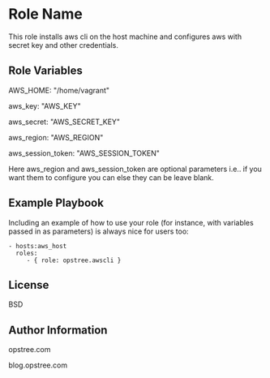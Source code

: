Role Name
=========

This role installs aws cli on the host machine and configures aws with secret key and other credentials.


Role Variables
--------------

AWS_HOME: "/home/vagrant"

aws_key: "AWS_KEY"

aws_secret: "AWS_SECRET_KEY"

aws_region: "AWS_REGION"

aws_session_token: "AWS_SESSION_TOKEN"

Here aws_region and aws_session_token are optional parameters i.e.. if you want them to configure you can else they can be leave blank.
 

Example Playbook
----------------

Including an example of how to use your role (for instance, with variables passed in as parameters) is always nice for users too:

    - hosts:aws_host 
      roles:
         - { role: opstree.awscli }

License
-------

BSD

Author Information
------------------
opstree.com

blog.opstree.com

